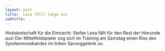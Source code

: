 ```yaml
---
layout: post
title:  Lexa fällt lange aus
subtitle:  
---
```


Hiobsbotschaft für die Eintracht: Stefan Lexa fällt für den Rest der Hinrunde aus! Der Mittelfeldspieler zog sich im Training am Samstag einen Riss des Syndesmosebandes im linken Sprunggelenk zu.


